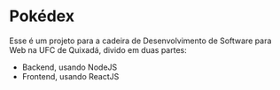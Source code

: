# Pokédex

Esse é um projeto para a cadeira de Desenvolvimento de Software para Web na UFC de Quixadá, divido em duas partes:

- Backend, usando NodeJS
- Frontend, usando ReactJS

